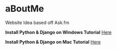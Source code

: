 # aBoutMe
Website Idea based off Ask.fm


**Install Python & Django on Windows Tutorial**
[Here](https://www.codingforentrepreneurs.com/blog/install-python-django-on-windows/)

**Install Python & Django on Mac Tutorial**
[Here](https://www.codingforentrepreneurs.com/blog/install-django-on-mac-or-linux/)
